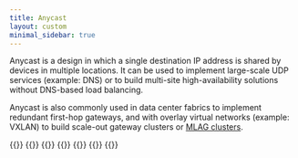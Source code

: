 ```yaml
---
title: Anycast
layout: custom
minimal_sidebar: true
---
```

Anycast is a design in which a single destination IP address is shared by devices in multiple locations. It can be used to implement large-scale UDP services (example: DNS) or to build multi-site high-availability solutions without DNS-based load balancing.

Anycast is also commonly used in data center fabrics to implement redundant first-hop gateways, and with overlay virtual networks (example: VXLAN) to build scale-out gateway clusters or [MLAG clusters](/2022/09/mlag-deep-dive-vxlan-fabric.html).

{{<series-listing tag="intro" title="What Is Anycast?" weight="1">}}
{{<series-listing tag="fabric" title="Anycast in Data Center Fabrics">}}
{{<series-listing tag="design" title="Network Designs Using Anycast">}}
{{<series-listing tag="use" title="Anycast Use Cases" soon="deep_dive">}}
{{<series-listing tag="ecmp" title="Anycast Multipathing">}}
{{<series-listing tag="lab" title="Testing IP Anycast in a Virtual Lab">}}
{{<series-listing tag="reading" title="Further Reading">}}

